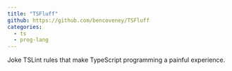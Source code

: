 ```yaml
---
title: "TSFluff"
github: https://github.com/bencoveney/TSFluff
categories:
  - ts
  - prog-lang
---
```


Joke TSLint rules that make TypeScript programming a painful experience.
